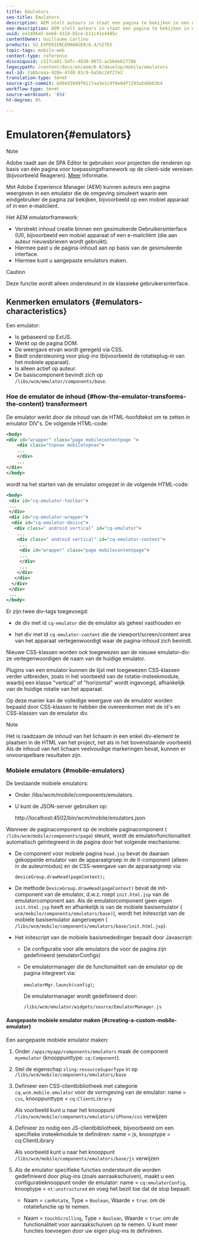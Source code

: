 ```yaml
---
title: Emulators
seo-title: Emulators
description: AEM stelt auteurs in staat een pagina te bekijken in een emulator die de omgeving simuleert waarin een eindgebruiker de pagina zal bekijken
seo-description: AEM stelt auteurs in staat een pagina te bekijken in een emulator die de omgeving simuleert waarin een eindgebruiker de pagina zal bekijken
uuid: ee1496a5-be68-4318-b5ce-b11c41e4485c
contentOwner: Guillaume Carlino
products: SG_EXPERIENCEMANAGER/6.4/SITES
topic-tags: mobile-web
content-type: reference
discoiquuid: c51fca81-5dfc-4838-9672-acb6de62778b
legacypath: /content/docs/en/aem/6-0/develop/mobile/emulators
exl-id: 2abbceaa-928e-47d8-81c9-ba5bc24f27e2
translation-type: tm+mt
source-git-commit: bd94d3949f0117aa3e1c9f0e84f7293a5d6b03b4
workflow-type: tm+mt
source-wordcount: '654'
ht-degree: 0%

---
```


# Emulatoren{#emulators}

>[!NOTE]
>
>Adobe raadt aan de SPA Editor te gebruiken voor projecten die renderen op basis van één pagina voor toepassingsframework op de client-side vereisen (bijvoorbeeld Reageren). [Meer](/help/sites-developing/spa-overview.md) informatie.

Met Adobe Experience Manager (AEM) kunnen auteurs een pagina weergeven in een emulator die de omgeving simuleert waarin een eindgebruiker de pagina zal bekijken, bijvoorbeeld op een mobiel apparaat of in een e-mailclient.

Het AEM emulatorframework:

* Verstrekt inhoud creatie binnen een gesimuleerde Gebruikersinterface (UI), bijvoorbeeld een mobiel apparaat of een e-mailcliënt (die aan auteur nieuwsbrieven wordt gebruikt).
* Hiermee past u de pagina-inhoud aan op basis van de gesimuleerde interface.
* Hiermee kunt u aangepaste emulators maken.

>[!CAUTION]
>
>Deze functie wordt alleen ondersteund in de klassieke gebruikersinterface.

## Kenmerken emulators {#emulators-characteristics}

Een emulator:

* Is gebaseerd op ExtJS.
* Werkt op de pagina DOM.
* De weergave ervan wordt geregeld via CSS.
* Biedt ondersteuning voor plug-ins (bijvoorbeeld de rotatieplug-in van het mobiele apparaat).
* Is alleen actief op auteur.
* De basiscomponent bevindt zich op `/libs/wcm/emulator/components/base`.

### Hoe de emulator de inhoud {#how-the-emulator-transforms-the-content} transformeert

De emulator werkt door de inhoud van de HTML-hoofdtekst om te zetten in emulator DIV&#39;s. De volgende HTML-code:

```xml
<body>
<div id="wrapper" class="page mobilecontentpage ">
    <div class="topnav mobiletopnav">
    ...
    </div>
    ...
</div>
</body>
```

wordt na het starten van de emulator omgezet in de volgende HTML-code:

```xml
<body>
 <div id="cq-emulator-toolbar">
 ...
 </div>
 <div id="cq-emulator-wrapper">
  <div id="cq-emulator-device">
   <div class=" android vertical" id="cq-emulator">
    ...
    <div class=" android vertical" id="cq-emulator-content">
     ...
     <div id="wrapper" class="page mobilecontentpage">
     ...
     </div>
     ...
    </div>
   </div>
  </div>
 </div>
 ...
</body>
```

Er zijn twee div-tags toegevoegd:

* de div met id `cq-emulator` die de emulator als geheel vasthouden en

* het div met id `cq-emulator-content` die de viewport/screen/content area van het apparaat vertegenwoordigt waar de pagina-inhoud zich bevindt.

Nieuwe CSS-klassen worden ook toegewezen aan de nieuwe emulator-div: ze vertegenwoordigen de naam van de huidige emulator.

Plugins van een emulator kunnen de lijst met toegewezen CSS-klassen verder uitbreiden, zoals in het voorbeeld van de rotatie-insteekmodule, waarbij een klasse &quot;vertical&quot; of &quot;horizontal&quot; wordt ingevoegd, afhankelijk van de huidige rotatie van het apparaat.

Op deze manier kan de volledige weergave van de emulator worden bepaald door CSS-klassen te hebben die overeenkomen met de id&#39;s en CSS-klassen van de emulator div.

>[!NOTE]
>
>Het is raadzaam de inhoud van het lichaam in een enkel div-element te plaatsen in de HTML van het project, net als in het bovenstaande voorbeeld. Als de inhoud van het lichaam veelvoudige markeringen bevat, kunnen er onvoorspelbare resultaten zijn.

### Mobiele emulators {#mobile-emulators}

De bestaande mobiele emulators:

* Onder /libs/wcm/mobile/components/emulators.
* U kunt de JSON-server gebruiken op:

   http://localhost:4502/bin/wcm/mobile/emulators.json

Wanneer de paginacomponent op de mobiele paginacomponent ( `/libs/wcm/mobile/components/page`) steunt, wordt de emulatorfunctionaliteit automatisch geïntegreerd in de pagina door het volgende mechanisme:

* De component voor mobiele pagina `head.jsp` bevat de daaraan gekoppelde emulator van de apparaatgroep in de it-component (alleen in de auteurmodus) en de CSS-weergave van de apparaatgroep via:

   `deviceGroup.drawHead(pageContext);`

* De methode `DeviceGroup.drawHead(pageContext)` bevat de init-component van de emulator, d.w.z. roept `init.html.jsp` van de emulatorcomponent aan. Als de emulatorcomponent geen eigen `init.html.jsp` heeft en afhankelijk is van de mobiele basisemulator ( `wcm/mobile/components/emulators/base)`), wordt het initescript van de mobiele basisemulator aangeroepen ( `/libs/wcm/mobile/components/emulators/base/init.html.jsp`).

* Het initescript van de mobiele basismededinger bepaalt door Javascript:

   * De configuratie voor alle emulators die voor de pagina zijn gedefinieerd (emulatorConfigs)
   * De emulatormanager die de functionaliteit van de emulator op de pagina integreert via:

      `emulatorMgr.launch(config)`;

      De emulatormanager wordt gedefinieerd door:

      `/libs/wcm/emulator/widgets/source/EmulatorManager.js`

#### Aangepaste mobiele emulator maken {#creating-a-custom-mobile-emulator}

Een aangepaste mobiele emulator maken:

1. Onder `/apps/myapp/components/emulators` maak de component `myemulator` (knooppunttype: `cq:Component`).

1. Stel de eigenschap `sling:resourceSuperType` in op `/libs/wcm/mobile/components/emulators/base`

1. Definieer een CSS-clientbibliotheek met categorie `cq.wcm.mobile.emulator` voor de vormgeving van de emulator: name = `css`, knooppunttype = `cq:ClientLibrary`

   Als voorbeeld kunt u naar het knooppunt `/libs/wcm/mobile/components/emulators/iPhone/css` verwijzen

1. Definieer zo nodig een JS-clientbibliotheek, bijvoorbeeld om een specifieke insteekmodule te definiëren: name = js, knooptype = cq:ClientLibrary

   Als voorbeeld kunt u naar het knooppunt `/libs/wcm/mobile/components/emulators/base/js` verwijzen

1. Als de emulator specifieke functies ondersteunt die worden gedefinieerd door plug-ins (zoals aanraakschuiven), maakt u een configuratieknooppunt onder de emulator: name = `cq:emulatorConfig`, knooptype = `nt:unstructured` en voeg het bezit toe dat de stop bepaalt:

   * Naam = `canRotate`, Type = `Boolean`, Waarde = `true`: om de rotatiefunctie op te nemen.

   * Naam = `touchScrolling`, Type = `Boolean`, Waarde = `true`: om de functionaliteit voor aanraakschuiven op te nemen.
   U kunt meer functies toevoegen door uw eigen plug-ins te definiëren.
